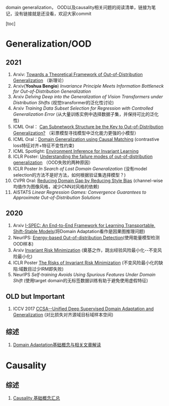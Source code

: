 domain generalization， OOD以及causality相关问题的阅读清单，链接为笔记，没有链接就是还没看，欢迎大家commit

[toc]

# Generalization/OOD
## 2021
1. Arxiv: [Towards a Theoretical Framework of Out-of-Distribution Generalization](https://zhuanlan.zhihu.com/p/382608823) （新理论）
2. Arxiv(**Yoshua Bengio**) _Invariance Principle Meets Information Bottleneck for Out-of-Distribution Generalization_
3. Arxiv _Delving Deep into the Generalization of Vision Transformers under Distribution Shifts_ (视觉transformer的泛化性讨论)
4. Arxiv _Training Data Subset Selection for Regression with Controlled Generalization Error_ (从大量训练实例中选择数据子集，并保持可比的泛化性)
5. ICML Oral： [Can Subnetwork Structure be the Key to Out-of-Distribution Generalization?](https://zhuanlan.zhihu.com/p/382608823) （彩票模型寻找模型中泛化能力更强的小模型）
6. ICML Oral：[Domain Generalization using Causal Matching](https://zhuanlan.zhihu.com/p/382608823) (contrastive loss特征对齐+特征不变性约束)
7. ICML Spotlight: [Environment Inference for Invariant Learning](https://zhuanlan.zhihu.com/p/382608823)
8. ICLR Poster: [Understanding the failure modes of out-of-distribution generalization](https://zhuanlan.zhihu.com/p/382608823) （OOD失败的两种原因）
9. ICLR Poster _In Search of Lost Domain Generalization_ (没有model selection的方法不是好方法，如何根据验证集选择模型？)
10. CVPR Oral: [Reducing Domain Gap by Reducing Style Bias](https://zhuanlan.zhihu.com/p/382608823) (channel-wise 均值作为图像风格，减少CNN对风格的依赖)
11. AISTATS _Linear Regression Games: Convergence Guarantees to Approximate Out-of-Distribution Solutions_

## 2020
1. Arxiv [I-SPEC: An End-to-End Framework for Learning Transportable, Shift-Stable Models](https://zhuanlan.zhihu.com/p/288980706)(将Domain Adaptation看作是因果图推理问题)
2. NeurIPS: [Energy-based Out-of-distribution Detection](https://zhuanlan.zhihu.com/p/343678039)(使用能量模型检测OOD样本)
3. Arxiv [Invariant Risk Minimization](https://zhuanlan.zhihu.com/p/273209891) (奠基之作，跳出经验风险最小化--不变风险最小化)
4. ICLR Poster [The Risks of Invariant Risk Minimization](https://zhuanlan.zhihu.com/p/273209891) (不变风险最小化的缺陷:域数目过少IRM即失败)
5. NeurIPS _Self-training Avoids Using Spurious Features Under Domain Shift_ (使用target domain的无标签数据训练有助于避免使用虚假特征)

## OLD but Important
1. ICCV 2017 [CCSA--Unified Deep Supervised Domain Adaptation and Generalization](https://blog.csdn.net/Adupanfei/article/details/85165667) (对比损失对齐源域目标域样本空间)

## 综述
1. [Domain Adaptation基础概念与相关文章解读](https://zhuanlan.zhihu.com/p/272508224)

# Causality

## 综述
1.  [Causality 基础概念汇总](https://zhuanlan.zhihu.com/p/269625734)
